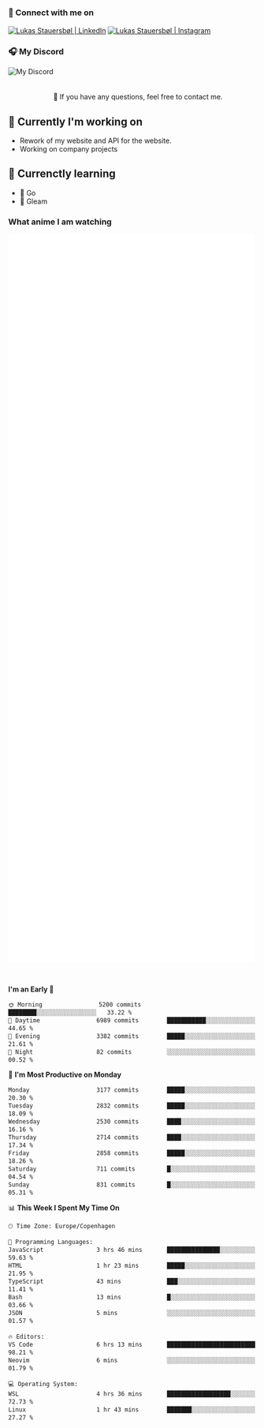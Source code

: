 ### 🔗 Connect with me on
<a href="https://www.instagram.com/lukas_stauersbol" target="_blank"><img align="center" src="https://raw.githubusercontent.com/stauersbol/stauersbol/main/images/instagram.svg" alt="Lukas Stauersbøl | LinkedIn" width="30px"/></a>
<a href="https://www.linkedin.com/in/lukas-stauersbol/" target="_blank"><img align="center" src="https://raw.githubusercontent.com/stauersbol/stauersbol/main/images/linkedin.svg" alt="Lukas Stauersbøl | Instagram" width="30px"/></a>

<p align="center">
 <h3>🎧 My Discord</h3>
 <img align="left" height="55px" src="https://discord.c99.nl/widget/theme-2/147806323323568128.png" alt="My Discord" />
</p>

<br/>
<br/>
<br/>
💬 If you have any questions, feel free to contact me.

## 🔭 Currently I'm working on
- Rework of my website and API for the website.
- Working on company projects
 
## 🌱 Currenctly learning
- 💙 Go
- 💜 Gleam

### What anime I am watching
<a href="https://anilist.co/user/slashiy/" align="center"><img align="center" width="500px" src="metrics.plugin.personal.anilist.svg" /></a>

<br/>

<!--START_SECTION:waka-->
**I'm an Early 🐤** 

```text
🌞 Morning                5200 commits        ████████░░░░░░░░░░░░░░░░░   33.22 % 
🌆 Daytime                6989 commits        ███████████░░░░░░░░░░░░░░   44.65 % 
🌃 Evening                3382 commits        █████░░░░░░░░░░░░░░░░░░░░   21.61 % 
🌙 Night                  82 commits          ░░░░░░░░░░░░░░░░░░░░░░░░░   00.52 % 
```
📅 **I'm Most Productive on Monday** 

```text
Monday                   3177 commits        █████░░░░░░░░░░░░░░░░░░░░   20.30 % 
Tuesday                  2832 commits        █████░░░░░░░░░░░░░░░░░░░░   18.09 % 
Wednesday                2530 commits        ████░░░░░░░░░░░░░░░░░░░░░   16.16 % 
Thursday                 2714 commits        ████░░░░░░░░░░░░░░░░░░░░░   17.34 % 
Friday                   2858 commits        █████░░░░░░░░░░░░░░░░░░░░   18.26 % 
Saturday                 711 commits         █░░░░░░░░░░░░░░░░░░░░░░░░   04.54 % 
Sunday                   831 commits         █░░░░░░░░░░░░░░░░░░░░░░░░   05.31 % 
```


📊 **This Week I Spent My Time On** 

```text
🕑︎ Time Zone: Europe/Copenhagen

💬 Programming Languages: 
JavaScript               3 hrs 46 mins       ███████████████░░░░░░░░░░   59.63 % 
HTML                     1 hr 23 mins        █████░░░░░░░░░░░░░░░░░░░░   21.95 % 
TypeScript               43 mins             ███░░░░░░░░░░░░░░░░░░░░░░   11.41 % 
Bash                     13 mins             █░░░░░░░░░░░░░░░░░░░░░░░░   03.66 % 
JSON                     5 mins              ░░░░░░░░░░░░░░░░░░░░░░░░░   01.57 % 

🔥 Editors: 
VS Code                  6 hrs 13 mins       █████████████████████████   98.21 % 
Neovim                   6 mins              ░░░░░░░░░░░░░░░░░░░░░░░░░   01.79 % 

💻 Operating System: 
WSL                      4 hrs 36 mins       ██████████████████░░░░░░░   72.73 % 
Linux                    1 hr 43 mins        ███████░░░░░░░░░░░░░░░░░░   27.27 % 
```


<!--END_SECTION:waka-->

